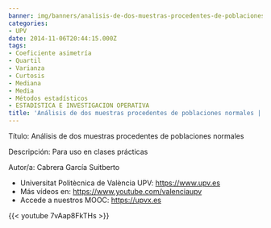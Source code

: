 ```yaml
---
banner: img/banners/analisis-de-dos-muestras-procedentes-de-poblaciones-normales-upv-1.jpg
categories:
- UPV
date: 2014-11-06T20:44:15.000Z
tags:
- Coeficiente asimetría
- Quartil
- Varianza
- Curtosis
- Mediana
- Media
- Métodos estadísticos
- ESTADISTICA E INVESTIGACION OPERATIVA
title: 'Análisis de dos muestras procedentes de poblaciones normales |  | UPV'
---
```


Título: Análisis de dos muestras procedentes de poblaciones normales

Descripción: Para uso en clases prácticas 

Autor/a: Cabrera García Suitberto



+ Universitat Politècnica de València UPV: https://www.upv.es
+ Más vídeos en: https://www.youtube.com/valenciaupv
+ Accede a nuestros MOOC: https://upvx.es

{{< youtube 7vAap8FkTHs >}}

